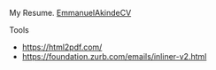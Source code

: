 My Resume.
[EmmanuelAkindeCV](https://harkindey.github.io/)

Tools

-   https://html2pdf.com/
-   https://foundation.zurb.com/emails/inliner-v2.html
